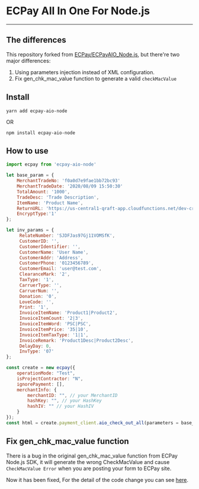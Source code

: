 # ECPay All In One For Node.js
---
## The differences

This repository forked from [ECPay/ECPayAIO_Node.js](https://github.com/ECPay/ECPayAIO_Node.js), but there're two major differences:

1. Using parameters injection instead of XML configuration.  
2. Fix gen_chk_mac_value function to generate a valid `checkMacValue`

## Install

    yarn add ecpay-aio-node

  OR  

    npm install ecpay-aio-node

## How to use

```javascript
import ecpay from 'ecpay-aio-node'

let base_param = {
    MerchantTradeNo: 'f0a0d7e9fae1bb72bc93'
    MerchantTradeDate: '2020/08/09 15:50:30'
    TotalAmount: '1000',
    TradeDesc: 'Trade Description',
    ItemName: 'Product Name',
    ReturnURL: 'https://us-central1-qraft-app.cloudfunctions.net/dev-createSampleOrder',
    EncryptType:'1'
};

let inv_params = {
     RelateNumber: 'SJDFJas97Gj11VOMSfK',
     CustomerID: '',
     CustomerIdentifier: '',
     CustomerName: 'User Name',
     CustomerAddr: 'Address',
     CustomerPhone: '0123456789',
     CustomerEmail: 'user@test.com',
     ClearanceMark: '2',
     TaxType: '1',
     CarruerType: '',
     CarruerNum: '',
     Donation: '0',
     LoveCode: '',
     Print: '1',
     InvoiceItemName: 'Product1|Product2',
     InvoiceItemCount: '2|3',
     InvoiceItemWord: 'PSC|PSC',
     InvoiceItemPrice: '35|10',
     InvoiceItemTaxType: '1|1',
     InvoiceRemark: 'Product1Desc|Product2Desc',
     DelayDay: 0,
     InvType: '07'
};

const create = new ecpay({
    operationMode: "Test",
    isProjectContractor: "N",
    ignorePayment: [],
    merchantInfo: {
        merchantID: "", // your MerchantID
        hashKey: "", // your HashKey
        hashIV: "" // your HashIV
    }
});
const html = create.payment_client.aio_check_out_all(parameters = base_param, invoice = inv_params);
```

## Fix gen_chk_mac_value function  

There is a bug in the original gen_chk_mac_value function from ECPay Node.js SDK, it will generate the wrong CheckMacValue and cause `CheckMacValue Error` when you are posting your form to ECPay site.

Now it has been fixed, For the detail of the code change you can see [here](https://github.com/playtocrazy/ecpay-aio-node/commit/9bc3a2cc95845ed5a98564af325b472d554789f1?branch=9bc3a2cc95845ed5a98564af325b472d554789f1&diff=split).

[//]: # (These are reference links used in the body of this note and get stripped out when the markdown processor does its job. There is no need to format nicely because it shouldn't be seen. Thanks SO - http://stackoverflow.com/questions/4823468/store-comments-in-markdown-syntax)

